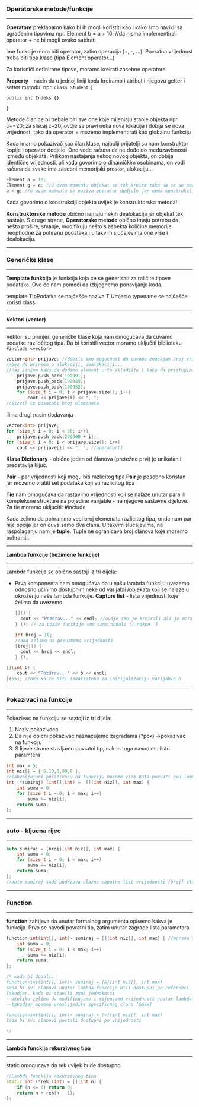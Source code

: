### Operatorske metode/funkcije

<hr>

**Operatore** preklapamo kako bi ih mogli koristiti kao i kako smo navikli sa ugrađenim tipovima
npr. Element b = a + 10;  //da nismo implementirali operator + ne bi mogli ovako sabirati 

Ime funkcije mora biti operator, zatim operacija (+, -, ...). Povratna vrijednost treba biti tipa klase (tipa Element operator...)

Za korisniči definirane tipove, moramo kreirati zasebne operatore. 

**Property** - nacin da u jednoj liniji koda kreiramo i atribut i njegovu getter i setter metodu. npr.
`class Student`
`{`

`public int Indeks {}`

`}`

Metode članice bi trebale biti sve one koje mijenjaju stanje objekta npr c+=20; za slucaj c+20, ovdje se pravi neka nova lokacija i dobija se nova vrijednost, tako da operator + mozemo implementirati kao globalnu funkciju 

Kada imamo pokazivač kao član klase, najbolji prijatelji su nam konstruktor kopije i operator dodjele. One vode računa da ne dođe do međuzavisnosti između objekata. Prilikom nastajanja nekog novog objekta, on dobija identične vrijednosti, ali kada govorimo o dinamičkim osobinama, on vodi računa da svako ima zasebni memorijski prostor, alokaciju... 

```c++
Element a = 10;
Element g = a; //U ovom momentu objekat se tek kreira tako da ce se pozvati konstruktor kopije 
a = g; //u ovom momentu se poziva operator dodjele jer nema konstrukcije novog objekta 

```

Kada govorimo o konstrukciji objekta uvijek je konstruktorska metoda!

**Konstruktorske metode** obično nemaju nekih dealokacija jer objekat tek nastaje.
S druge strane, **Operatorske metode** obično imaju potrebu da nešto prošire, smanje, modifikuju nešto s aspekta količine memorije neophodne za pohranu podataka i u takvim slučajevima one vrše i dealokaciju. 

<hr>

### Generičke klase

<hr>

**Template funkcija** je funkcija koja će se generisati za raličite tipove podataka. Ovo će nam pomoći da izbjegnemo ponavljanje koda. 

template<typename TipPodatka>
TipPodatka se najćešće naziva T
Umjesto typename se najčešće koristi class

<hr>

**Vektori (vector)**


<hr>

Vektori su primjeri generičke klase koja nam omogućava da čuvamo podatke razliočitog tipa. Da bi koristili vector moramo uključiti biblioteku 
`#include <vector>`

```c++
vector<int> prijave; //dobili smo mogucnost da cuvamo znacajan broj vrijednosti tipa integer
//bez da brinemo o alokaciji, dealokaciji...
//nas zanima kako da dodamo element u to skladište i kako da pristupimo tom elementu
	prijave.push_back(190091);
	prijave.push_back(190089);
	prijave.push_back(190052);
	for (size_t i = 0; i < prijave.size(); i++)
		cout << prijave[i] << ", ";
//size() ce pokazati broj elemenata 
```

Ili na drugi nacin dodavanja 

```c++
vector<int> prijave; 
for (size_t i = 0; i < 30; i++)
	prijave.push_back(200000 + i);
for (size_t i = 0; i < prijave.size(); i++)
	cout << prijave[i] << ", "; //operator[]
```



**Klasa Dictionary** - obično jedan od članova (pretežno prvi) je unikatan i predstavlja ključ.

**Pair** - par vrijednosti koji mogu biti razlicitog tipa
**Pair** je posebno koristan jer mozemo vratiti set podataka koji su razlicitog tipa

**Tie** nam omogućava da rastavimo vrijednosti koji se nalaze unutar para ili kompleksne strukture na pojedine varijable - na njegove sastavne dijelove. 
Za tie moramo ukljuciti:  #include <tuple>

Kada zelimo da pohranimo veci broj elemenata razlicitog tipa, onda nam par nije opcija jer on cuva samo dva clana. U takvim slucajevima, na raspolaganju nam je **tuple**. Tuple ne ogranicava broj clanova koje mozemo pohraniti.

<hr>

**Lambda funkcije (bezimene funkcije)** 

<hr>

Lambda funkcija se obično sastoji iz tri dijela:

- Prva komponenta nam omogućava da u našu lambda funkciju uvezemo odnosno učinimo dostupnim neke od varijabli /objekata koji se nalaze u okruženju naše lambda funkcije. 
  **Capture list** - lista vrijednosti koje želimo da uvezemo 

  ```c++
  []() {
  	cout << "Pozdrav..." << endl; //ovdje smo je kreirali ali je moramo i pozvati kao i obicnu funkciju 
  } (); // za poziv funckije smo samo dodali () nakon  }
  ```

  

  ```c++
  int broj = 10;
  //ako zelimo da preuzmemo vrijednosti
  [broj]() {
  	cout << broj << endl;
  } ();
  ```

```c++
[](int b) {
	cout << "Pozdrav..." << b << endl;
}(55); //ovo 55 ce biti iskoristeno za inicijalizaciju varijable b
```

<hr>

### **Pokazivaci na funkcije**

<hr>

Pokazivac na funkciju se sastoji iz tri dijela: 

1. Naziv pokazivaca 
2. Da nije obicni pokazivac naznacujemo zagradama (*pok) ->pokazivac na funkciju
3. S lijeve strane stavljamo povratni tip, nakon toga navodimo listu paramtera 

```c++
int max = 5;
int niz[] = { 6,10,3,99,8 };
//Zahvaljujuci pokazivacu na funkciju mozemo vise puta pozvati ovu lambda funkciju 
int (*sumiraj) (int[],int) =  [](int niz[], int max) {
	int suma = 0;
	for (size_t i = 0; i < max; i++)
		suma += niz[i];
	return suma;
}; 
```

<hr>

### **auto - kljucna rijec**

<hr>

```c++
auto sumiraj = [broj](int niz[], int max) {
	int suma = 0;
	for (size_t i = 0; i < max; i++)
		suma += niz[i];
	return suma;
};
//auto sumiraj sada podrzava ulazne caputre list vrijednosti [broj] sto nije bilo moguce sa pokazivacem na funkciju 
```

<hr>

### **Function**

<hr>

**function** zahtjeva da unutar formalnog argumenta opisemo kakva je funkcija. Prvo se navodi povratni tip, zatim unutar zagrade lista parametara

```c++
function<int(int[], int)> sumiraj = [](int niz[], int max) { //moramo ukljuciti #include <functional>
	int suma = 0;
	for (size_t i = 0; i < max; i++)
		suma += niz[i];
	return suma;
};

/* kada bi dodali: 
function<int(int[], int)> sumiraj = [&](int niz[], int max)
sada bi svi clanovi unutar lambda funkcije bili dostupni po referenci.
Takodjer, kada bi stavili znak jednakosti 
--Ukoliko zelimo da modifikujemo i mijenjamo vrijednosti unutar lambda onda je potrebno da posaljemo po referenci
--takodjer mozemo proslijediti specificnog clana [&max]

function<int(int[], int)> sumiraj = [=](int niz[], int max)
tada bi svi clanovi postali dostupni po vrijednosti 

*/
```

<hr>

**Lambda funckija rekurzivnog tipa**

<hr> 

static omogucava da rek uvijek bude dostupno 

```c++
//Lambda funckija rekurzivnog tipa
static int (*rek)(int) = [](int n) {
	if (n <= 0) return 0;
	return n + rek(n - 1);
};
```



